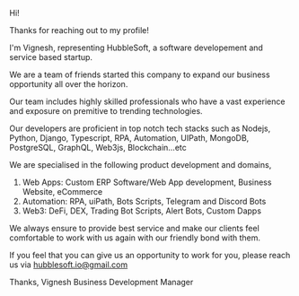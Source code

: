 Hi!

Thanks for reaching out to my profile!

I'm Vignesh, representing HubbleSoft, a software developement and service based startup.

We are a team of friends started this company to expand our business opportunity all over the horizon.

Our team includes highly skilled professionals who have a vast experience and exposure on premitive to trending technologies.

Our developers are proficient in top notch tech stacks such as Nodejs, Python, Django, Typescript, RPA, Automation, UIPath, MongoDB, PostgreSQL, GraphQL, Web3js, Blockchain...etc

We are specialised in the following product development and domains,

1. Web Apps: Custom ERP Software/Web App development, Business Website, eCommerce
2. Automation: RPA, uiPath, Bots Scripts, Telegram and Discord Bots
3. Web3: DeFi, DEX, Trading Bot Scripts, Alert Bots, Custom Dapps

We always ensure to provide best service and make our clients feel comfortable to work with us again with our friendly bond with them.

If you feel that you can give us an opportunity to work for you, please reach us via hubblesoft.io@gmail.com

Thanks,
Vignesh
Business Development Manager
